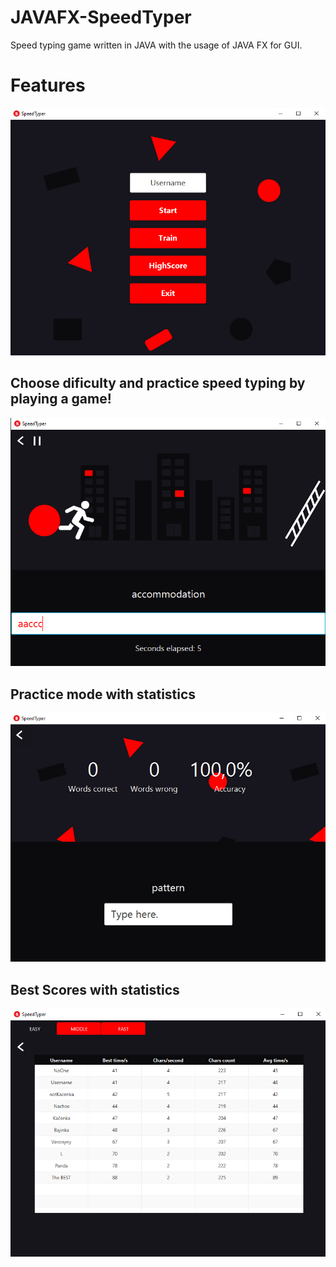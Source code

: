 # JAVAFX-SpeedTyper

Speed typing game written in JAVA with the usage of JAVA FX for GUI.

# Features

![Main Page](/images/st-1.png)

## Choose dificulty and practice speed typing by playing a game! 

![GamePlay](/images/st-2.png)

## Practice mode with statistics

![Train mode](/images/st-3.png)

## Best Scores with statistics

![Best scores](/images/st-4.png)
